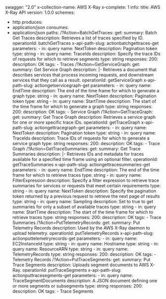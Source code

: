 swagger: "2.0"
x-collection-name: AWS X-Ray
x-complete: 1
info:
  title: AWS X-Ray API
  version: 1.0.0
schemes:
- http
produces:
- application/json
consumes:
- application/json
paths:
  /?Action=BatchGetTraces:
    get:
      summary: Batch Get Traces
      description: Retrieves a list of traces specified by ID.
      operationId: batchGetTraces
      x-api-path-slug: actionbatchgettraces-get
      parameters:
      - in: query
        name: NextToken
        description: Pagination token
        type: string
      - in: query
        name: TraceIds
        description: Specify the trace IDs of requests for which to retrieve segments
        type: string
      responses:
        200:
          description: OK
      tags:
      - Traces
  /?Action=GetServiceGraph:
    get:
      summary: Get Service Graph
      description: |-
        Retrieves a document that describes services that process incoming requests, and
              downstream services that they call as a result.
      operationId: getServiceGraph
      x-api-path-slug: actiongetservicegraph-get
      parameters:
      - in: query
        name: EndTime
        description: The end of the time frame for which to generate a graph
        type: string
      - in: query
        name: NextToken
        description: Pagination token
        type: string
      - in: query
        name: StartTime
        description: The start of the time frame for which to generate a graph
        type: string
      responses:
        200:
          description: OK
      tags:
      - Service Graph
  /?Action=GetTraceGraph:
    get:
      summary: Get Trace Graph
      description: Retrieves a service graph for one or more specific trace IDs.
      operationId: getTraceGraph
      x-api-path-slug: actiongettracegraph-get
      parameters:
      - in: query
        name: NextToken
        description: Pagination token
        type: string
      - in: query
        name: TraceIds
        description: Trace IDs of requests for which to generate a service graph
        type: string
      responses:
        200:
          description: OK
      tags:
      - Trace Graph
  /?Action=GetTraceSummaries:
    get:
      summary: Get Trace Summaries
      description: |-
        Retrieves IDs and metadata for traces available for a specified time frame using an
              optional filter.
      operationId: getTraceSummaries
      x-api-path-slug: actiongettracesummaries-get
      parameters:
      - in: query
        name: EndTime
        description: The end of the time frame for which to retrieve traces
        type: string
      - in: query
        name: FilterExpression
        description: Specify a filter expression to retrieve trace summaries for services
          or requests that      meet certain requirements
        type: string
      - in: query
        name: NextToken
        description: Specify the pagination token returned by a previous request to
          retrieve the next page      of results
        type: string
      - in: query
        name: Sampling
        description: Set to true to get summaries for only a subset of available      traces
        type: string
      - in: query
        name: StartTime
        description: The start of the time frame for which to retrieve traces
        type: string
      responses:
        200:
          description: OK
      tags:
      - Trace Summaries
  /?Action=PutTelemetryRecords:
    get:
      summary: Put Telemetry Records
      description: Used by the AWS X-Ray daemon to upload telemetry.
      operationId: putTelemetryRecords
      x-api-path-slug: actionputtelemetryrecords-get
      parameters:
      - in: query
        name: EC2InstanceId
        type: string
      - in: query
        name: Hostname
        type: string
      - in: query
        name: ResourceARN
        type: string
      - in: query
        name: TelemetryRecords
        type: string
      responses:
        200:
          description: OK
      tags:
      - Telemetry Records
  /?Action=PutTraceSegments:
    get:
      summary: Put Trace Segments
      description: Uploads segment documents to AWS X-Ray.
      operationId: putTraceSegments
      x-api-path-slug: actionputtracesegments-get
      parameters:
      - in: query
        name: TraceSegmentDocuments
        description: A JSON document defining one or more segments or subsegments
        type: string
      responses:
        200:
          description: OK
      tags:
      - Trace Segments